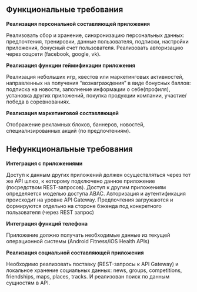 ## Функциональные требования


**Реализация персональной составляющей приложения**

Реализовать сбор и хранение, синхронизацию персональных данных: предпочтения, тренировки, данные пользователя, подписки, настройки приложения, бонусный счет пользователя. Реализовать авторизацию через соцсети (facebook, google, vk).

**Реализация функции геймификации приложения**

Реализация небольших игр, квестов или маркетинговых активностей, направленных на получения “вознаграждения” в виде бонусных баллов: подписка на новости, заполнение информации о себе(профиля), установка других приложений, покупка продукции компании, участие/победа в соревнованиях.

**Реализация маркетинговой составляющей**

Отображение рекламных блоков, баннеров, новостей, специализированных акций (по предпочтениям). 


## Нефункциональные требования


**Интеграция с приложениями**

Доступ к данным других приложений должен осуществляться через тот же API шлюз, к которому подключено данное приложение (посредством REST-запросов). Доступ к другим приложениям определяется моделью доступа ABAC. Авторизация и аутентификация происходит на уровне API Gateway. Предпочтения загружаются и формируются отдельно на стороне бэкенда под конкретного пользователя (через REST запрос)

**Интеграция функций телефона**

Приложение должно получать необходимые данные из текущей операционной системы (Android Fitness/iOS Health APIs)

**Реализация социальной составляющей приложения**

Необходимо реализовать поставку (REST-запросы к API Gateway) и локальное хранение социальных данных: news, groups, competitions, friendships, maps, places, tracks. И реализован поиск по данным сущностям в API.